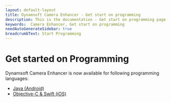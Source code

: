 ```yaml
---
layout: default-layout
title: Dynamsoft Camera Enhancer - Get start on programming
description: This is the documentation - Get start on programming page of Dynamsoft Camera Enhancer.
keywords:  Camera Enhancer, Get start on programming
needAutoGenerateSidebar: true
breadcrumbText: Start Programming
---
```

# Get started on Programming

Dynamsoft Camera Enhancer is now available for following programming languages:

- [Java (Android)]({{site.android}})
- [Objective-C & Swift (iOS)]({{site.ios}})
